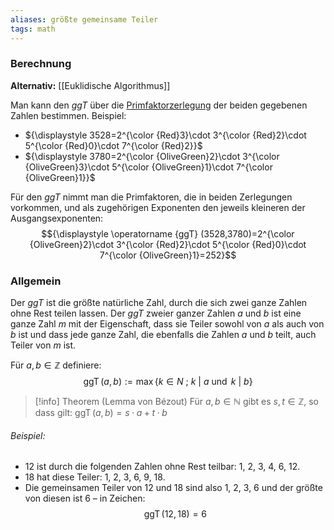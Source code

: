 ```yaml
---
aliases: größte gemeinsame Teiler
tags: math
---
```

### Berechnung

**Alternativ:** [[Euklidische Algorithmus]]

Man kann den *ggT* über die [Primfaktorzerlegung](https://de.wikipedia.org/wiki/Primfaktorzerlegung "Primfaktorzerlegung") der beiden gegebenen Zahlen bestimmen. Beispiel:

- ${\displaystyle 3528=2^{\color {Red}3}\cdot 3^{\color {Red}2}\cdot 5^{\color {Red}0}\cdot 7^{\color {Red}2}}$ 
- ${\displaystyle 3780=2^{\color {OliveGreen}2}\cdot 3^{\color {OliveGreen}3}\cdot 5^{\color {OliveGreen}1}\cdot 7^{\color {OliveGreen}1}}$ 

Für den *ggT* nimmt man die Primfaktoren, die in beiden Zerlegungen vorkommen, und als zugehörigen Exponenten den jeweils kleineren der Ausgangsexponenten:
$${\displaystyle \operatorname {ggT} (3528,3780)=2^{\color {OliveGreen}2}\cdot 3^{\color {Red}2}\cdot 5^{\color {Red}0}\cdot 7^{\color {OliveGreen}1}=252}$$
### Allgemein

Der *ggT* ist die größte natürliche Zahl, durch die sich zwei ganze Zahlen ohne Rest teilen lassen. Der *ggT*  zweier ganzer Zahlen $a$ und $b$ ist eine ganze Zahl $m$ mit der Eigenschaft, dass sie Teiler sowohl von $a$ als auch von $b$ ist und dass jede ganze Zahl, die ebenfalls die Zahlen $a$ und $b$ teilt, auch Teiler von $m$ ist.

Für $a, b ∈ \mathbb Z$ definiere: $$\operatorname {ggT}(a, b) := \operatorname{max} \{ k ∈ N \:;\: k \:|\: a\: \operatorname{und} \:k \:| \:b \}$$
>[!info] Theorem (Lemma von Bézout)
> Für  $a, b ∈ \mathbb N$ gibt es $s,t ∈ \mathbb Z$, so dass gilt: $\operatorname{ggT}(a, b) = s · a + t · b$

###### Beispiel:
- 12 ist durch die folgenden Zahlen ohne Rest teilbar: 1, 2, 3, 4, 6, 12.
- 18 hat diese Teiler: 1, 2, 3, 6, 9, 18.
- Die gemeinsamen Teiler von 12 und 18 sind also 1, 2, 3, 6 und der größte von diesen ist 6 – in Zeichen:
$$\operatorname {ggT} (12,18)=6$$
